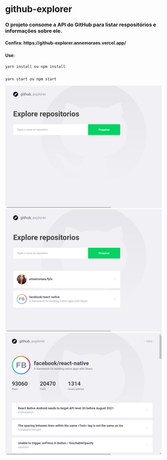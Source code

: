 # github-explorer

### O projeto consome a API do GitHub para listar respositórios e informações sobre ele.
<h4>Confira: https://github-explorer.annemoraes.vercel.app/</h4> 

###

<h4>Use:</h4>

``
 yarn install ou npm install
``
###
``
  yarn start ou npm start
``

<div>
  <img src=".github/1.png" />
</div>
<div>
  <img src=".github/2.png" />
</div>
<div>
  <img src=".github/3.png" />
</div>


